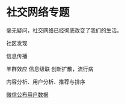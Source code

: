 # 社交网络专题

毫无疑问，社交网络已经彻底改变了我们的生活。


社区发现


信息传播

羊群效应
信息级联
创新扩散，流行病

内容分析、用户分析、推荐与排序

[微信公布用户数据](http://mp.weixin.qq.com/s?__biz=MzIwNDA2MjUxMA==&mid=412979232&idx=1&sn=19f479fa8cbcf9f379b6b5cb298c4e3c&scene=23&srcid=1224MTKqetsuZ7YB6gHnNrZO#rd&ADUIN=469060259&ADSESSION=1451007451&ADTAG=CLIENT.QQ.5443_.0&ADPUBNO=26536)
